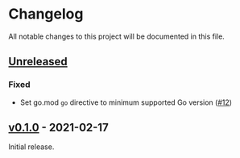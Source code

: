 # Changelog

All notable changes to this project will be documented in this file.

## [Unreleased]

<!-- START Unreleased -->

### Fixed

* Set go.mod `go` directive to minimum supported Go version ([#12](https://github.com/loozhengyuan/grench/pull/11))

<!-- END Unreleased -->

## [v0.1.0] - 2021-02-17

<!-- START v0.1.0 -->

Initial release.

<!-- END v0.1.0 -->

[Unreleased]: https://github.com/loozhengyuan/grench/compare/v0.1.0...HEAD
[v0.1.0]: https://github.com/loozhengyuan/grench/releases/tag/v0.1.0
